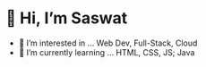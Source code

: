 # 👋 Hi, I’m Saswat
- 👀 I’m interested in ... Web Dev, Full-Stack, Cloud
- 🌱 I’m currently learning ... HTML, CSS, JS; Java
<!---
- 💞️ I’m looking to collaborate on ...
- 📫 How to reach me ...
--->

<!---
Saswat02/Saswat02 is a ✨ special ✨ repository because its `README.md` (this file) appears on your GitHub profile.
You can click the Preview link to take a look at your changes.
--->
